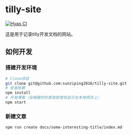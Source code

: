 # tilly-site

[![Hyas CI](https://github.com/sunziping2016/tilly-site/actions/workflows/node.js-ci.yml/badge.svg)](https://github.com/sunziping2016/tilly-site/actions/workflows/node.js-ci.yml)

这是用于记录tilly开发文档的网站。

## 如何开发

### 搭建开发环境

```bash
# Clone项目
git clone git@github.com:sunziping2016/tilly-site.git
# 安装依赖
npm install
# 开发博客（会根据你的更改即使地显示在本地网页上）
npm start
```

### 新建文章

```bash
npm run create docs/some-interesting-title/index.md
```
